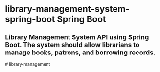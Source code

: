 # library-management-system-spring-boot Spring Boot

## Library Management System API using Spring Boot. The system should allow librarians to manage books, patrons, and borrowing records.
#   l i b r a r y - m a n a g e m e n t  
 